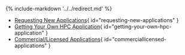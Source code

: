 {% include-markdown '../../redirect.md' %}

- [Requesting New Applications](/user-guide/tools-apps/overview){ id="requesting-new-applications" }
- [Getting Your Own HPC Application](/user-guide/tools-apps/overview){ id="getting-your-own-hpc-application" }
- [Commercial/Licensed Applications](/user-guide/tools-apps/overview){ id="commerciallicensed-applications" }
